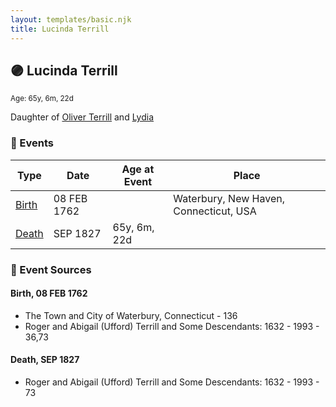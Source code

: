 ```yaml
---
layout: templates/basic.njk
title: Lucinda Terrill
---
```

## 🟣 Lucinda Terrill
<small>Age: 65y, 6m, 22d</small>

Daughter of [Oliver Terrill](/people/9/94505283) and [Lydia ](/people/1/18213296)

### 📆 Events

Type | Date | Age at Event | Place
------ | ------ | ------ | ------
[Birth](#event-event-2) | 08 FEB 1762 |  | Waterbury, New Haven, Connecticut, USA
[Death](#event-event-3) | SEP 1827 | 65y, 6m, 22d |

### 📰 Event Sources

#### <a id="event-event-2"></a> Birth, 08 FEB 1762
* The Town and City of Waterbury, Connecticut  - 136
* Roger and Abigail (Ufford) Terrill and Some Descendants: 1632 - 1993  - 36,73

#### <a id="event-event-3"></a> Death, SEP 1827
* Roger and Abigail (Ufford) Terrill and Some Descendants: 1632 - 1993  - 73